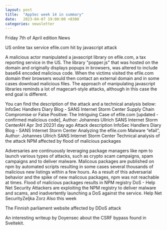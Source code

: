```yaml
---
layout: post
title:  "AppSec week 14 in summary"
date:   2023-04-07 19:00:00 +0300
categories: newsletter
---
```


Friday 7th of April edition
News

US online tax service efile.com hit by javascript attack

A malicious actor manipulated a javascript library on efile.com, a tax reporting service in the US. The library "popper.js" that was hosted on the domain and originally displays popups in browsers, was altered to include base64 encoded malicious code. When the victims visited the efile.com domain their browsers would then contact an external domain and in some cases download malicious files.  The approach of manipulating  javascript libraries reminds a lot of magecart-style attacks, although in this case the end goal is different.

You can find the description of the attack and a technical analysis below:
InfoSec Handlers Diary Blog - SANS Internet Storm Center
Supply Chain Compromise or False Positive: The Intriguing Case of efile.com [updated - confirmed malicious code], Author: Johannes Ullrich
SANS Internet Storm CenterAH Apr 3rd 20231 day ago
Attack description
InfoSec Handlers Diary Blog - SANS Internet Storm Center
Analyzing the efile.com Malware “efail”, Author: Johannes Ullrich
SANS Internet Storm Center
Technical analysis of the attack
NPM affected by flood of malicious packages

Adversaries are continuously leveraging package managers like npm to launch various types of attacks, such as crypto scam campaigns, spam campaigns and to deliver malware. Malicous packages are published on npm by automated scripts resulting in some cases several thousands of malicious new listings within a few hours. As a result of this adversarial behavior and the spike of new malicous packages, npm was not reachable at times.
Flood of malicious packages results in NPM registry DoS - Help Net Security
Attackers are exploiting the NPM registry to deliver malware and scams, and inadvertently launching a DoS against the service.
Help Net SecurityZeljka Zorz
Also this week

The Finnish parliament website affected by DDoS attack

An interesting writeup by Doyensec about the CSRF bypass found in Sveltekit.
